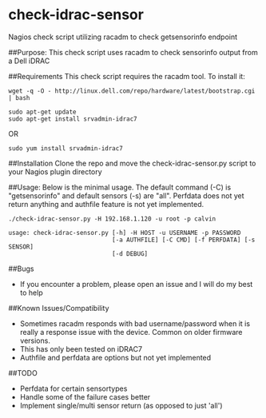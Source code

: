 # check-idrac-sensor
Nagios check script utilizing racadm to check getsensorinfo endpoint

##Purpose:
This check script uses racadm to check sensorinfo output from a Dell iDRAC

##Requirements
This check script requires the racadm tool. To install it:
```
wget -q -O - http://linux.dell.com/repo/hardware/latest/bootstrap.cgi | bash
```
```
sudo apt-get update
sudo apt-get install srvadmin-idrac7
```
OR
```
sudo yum install srvadmin-idrac7
```

##Installation
Clone the repo and move the check-idrac-sensor.py script to your Nagios plugin directory

##Usage:
Below is the minimal usage. The default command (-C) is "getsensorinfo" and default sensors (-s) are "all". Perfdata does not yet return anything and authfile feature is not yet implemented. 
```
./check-idrac-sensor.py -H 192.168.1.120 -u root -p calvin

usage: check-idrac-sensor.py [-h] -H HOST -u USERNAME -p PASSWORD
                             [-a AUTHFILE] [-C CMD] [-f PERFDATA] [-s SENSOR]
                             [-d DEBUG]
```

##Bugs
- If you encounter a problem, please open an issue and I will do my best to help

##Known Issues/Compatibility
- Sometimes racadm responds with bad username/password when it is really a response issue with the device. Common on older firmware versions. 
- This has only been tested on iDRAC7
- Authfile and perfdata are options but not yet implemented

##TODO
- Perfdata for certain sensortypes
- Handle some of the failure cases better
- Implement single/multi sensor return (as opposed to just 'all')

